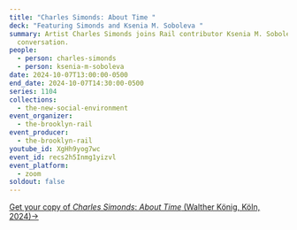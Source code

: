 ```yaml
---
title: "Charles Simonds: About Time "
deck: "Featuring Simonds and Ksenia M. Soboleva "
summary: Artist Charles Simonds joins Rail contributor Ksenia M. Soboleva for a
  conversation.
people:
  - person: charles-simonds
  - person: ksenia-m-soboleva
date: 2024-10-07T13:00:00-0500
end_date: 2024-10-07T14:30:00-0500
series: 1104
collections:
  - the-new-social-environment
event_organizer:
  - the-brooklyn-rail
event_producer:
  - the-brooklyn-rail
youtube_id: XgHh9yog7wc
event_id: recs2h5Inmg1yizvl
event_platform:
  - zoom
soldout: false
---
```

[G﻿et your copy of *Charles Simonds*: *About Time* (Walther König, Köln, 2024)→](https://www.artbook.com/9783753305455.html)